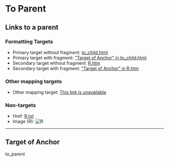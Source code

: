 # To Parent

## Links to a parent

### Formatting Targets

* Primary target without fragment: [to_child.html](../to_child.md)
* Primary target with fragment: ["Target of Anchor" in to_child.html](../to_child.md#target-of-anchor)
* Secondary target without fragment: [R.htm](../R.markdown)
* Secondary target with fragment: ["Target of Anchor" in R.htm](../R.markdown#target-of-anchor)

### Other mapping targets

* Other mapping target: [This link is unavailable](../R.yaml)

### Non-targets

* Href: [R.txt](../R.txt)
* Image (R): ![R](../R.png)


---

## Target of Anchor

to_parent